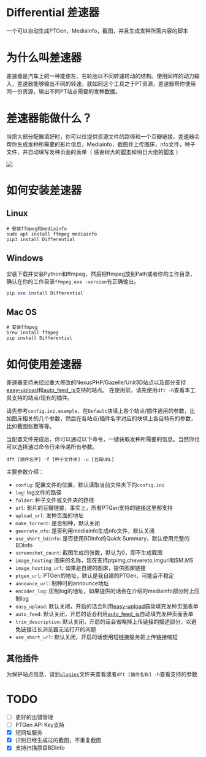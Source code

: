 # Differential 差速器
一个可以自动生成PTGen，MediaInfo，截图，并且生成发种所需内容的脚本


# 为什么叫差速器
差速器是汽车上的一种能使左、右轮胎以不同转速转动的结构。使用同样的动力输入，差速器能够输出不同的转速。就如同这个工具之于PT资源，差速器帮你使用同一份资源，输出不同PT站点需要的发种数据。

# 差速器能做什么？
当把大部分配置填好时，你可以仅提供资源文件的路径和一个豆瓣链接，差速器会帮你生成发种所需要的影片信息，Mediainfo，截图并上传图床，nfo文件，种子文件，并自动填写发种页面的表单（ 感谢树大的[脚本](https://github.com/techmovie/easy-upload)和明日大佬的[脚本](https://github.com/tomorrow505/auto_feed_js) ）

![](./usage.gif)


# 如何安装差速器

## Linux

```shell
# 安装ffmpeg和mediainfo
sudo apt install ffmpeg mediainfo
pip3 install Differential
```

## Windows

安装下载并安装Python和ffmpeg，然后把ffmpeg放到Path或者你的工作目录，确认在你的工作目录`ffmpeg.exe -version`有正确输出。

```PowerShell
pip.exe install Differential
```

## Mac OS

```shell
# 安装ffmpeg
brew install ffmpeg
pip install Differential
```

# 如何使用差速器

差速器支持未经过重大修改的NexusPHP/Gazelle/Unit3D站点以及部分支持[easy-upload](https://github.com/techmovie/easy-upload)和[auto_feed_js](https://github.com/tomorrow505/auto_feed_js)支持的站点。
在使用前，请先使用`dft -h`查看本工具支持的站点/现有的插件。

请先参考`config.ini.example`，在`Default`块填上各个站点/插件通用的参数，比如图床相关的几个参数，然后在各站点/插件名字对应的块填上各自特有的参数，比如截图张数等等。

当配置文件完成后，你可以通过以下命令，一键获取发种所需要的信息。当然你也可以选择通过命令行来传递所有参数。
```shell
dft [插件名字] -f [种子文件夹] -u [豆瓣URL]
```

主要参数介绍：
 
- `config`: 配置文件的位置，默认读取当前文件夹下的`config.ini`
- `log`: log文件的路径
- `folder`: 种子文件或文件夹的路径
- `url`: 影片的豆瓣链接，事实上，所有PTGen支持的链接这里都支持
- `upload_url`: 发种页面的地址
- `make_torrent`: 是否制种，默认关闭
- `geenrate_nfo`: 是否利用mediainfo生成nfo文件，默认关闭
- `use_short_bdinfo`: 是否使用BDInfo的Quick Summary，默认使用完整的BDInfo
- `screenshot_count`: 截图生成的张数，默认为0，即不生成截图
- `image_hosting`: 图床的名称，现在支持ptpimg,chevereto,imgurl和SM.MS
- `image_hosting_url`: 如果是自建的图床，提供图床链接
- `ptgen_url`: PTGen的地址，默认是我自建的PTGen，可能会不稳定
- `announce_url`: 制种时的announce地址
- `encoder_log`: 压制log的地址，如果提供的话会在介绍的mediainfo部分附上压制log
- `easy_upload`: 默认关闭，开启的话会利用[easy-upload](https://github.com/techmovie/easy-upload)自动填充发种页面表单
- `auto_feed`: 默认关闭，开启的话会利用[auto_feed_js](https://github.com/tomorrow505/auto_feed_js)自动填充发种页面表单
- `trim_description`: 默认关闭，开启的话会省略掉上传链接的描述部分，以避免链接过长浏览器无法打开的问题
- `use_short_url`: 默认关闭，开启的话使用短链接服务把上传链接缩短

## 其他插件

为保护站点信息，请到[`plugins`](https://github.com/LeiShi1313/Differential/tree/main/differential/plugins)文件夹查看或者`dft [插件名称] -h`查看支持的参数


# TODO
- [ ] 更好的出错管理
- [ ] PTGen API Key支持
- [x] 短网址服务
- [x] 识别已经生成过的截图，不重复截图
- [x] 支持扫描原盘BDInfo
